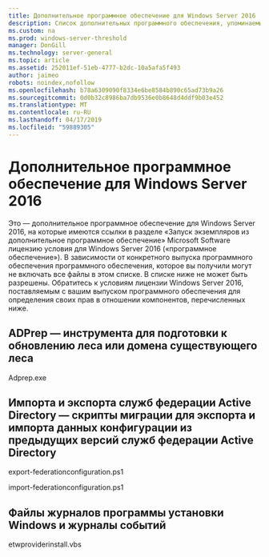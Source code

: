 ```yaml
---
title: Дополнительное программное обеспечение для Windows Server 2016
description: Список дополнительных программного обеспечения, упоминаемых в условиях лицензионного соглашения
ms.custom: na
ms.prod: windows-server-threshold
manager: DonGill
ms.technology: server-general
ms.topic: article
ms.assetid: 252011ef-51eb-4777-b2dc-10a5afa5f493
author: jaimeo
robots: noindex,nofollow
ms.openlocfilehash: b78a6309090f8334e6be8584b890c65ad73b9a26
ms.sourcegitcommit: 0d0b32c8986ba7db9536e0b8648d4ddf9b03e452
ms.translationtype: MT
ms.contentlocale: ru-RU
ms.lasthandoff: 04/17/2019
ms.locfileid: "59889305"
---
```

# <a name="additional-software-for-windows-server-2016"></a>Дополнительное программное обеспечение для Windows Server 2016

Это — дополнительное программное обеспечение для Windows Server 2016, на которые имеются ссылки в разделе «Запуск экземпляров из дополнительное программное обеспечение» Microsoft Software лицензию условия для Windows Server 2016 («программное обеспечение»). В зависимости от конкретного выпуска программного обеспечения программного обеспечения, которое вы получили могут не включать все файлы в этом списке. В списке ниже не может быть разрешены. Обратитесь к условиям лицензии Windows Server 2016, поставляемым с вашим выпуском программного обеспечения для определения своих прав в отношении компонентов, перечисленных ниже.

## <a name="adprep--tool-to-prepare-existing-forest-for-forestdomain-upgrade"></a>ADPrep — инструмента для подготовки к обновлению леса или домена существующего леса
Adprep.exe

## <a name="adfs-importexport--migration-scripts-to-export-and-import-configuration-data-from-prior-versions-of-adfs"></a>Импорта и экспорта служб федерации Active Directory — скрипты миграции для экспорта и импорта данных конфигурации из предыдущих версий служб федерации Active Directory
export-federationconfiguration.ps1
 
import-federationconfiguration.ps1

## <a name="windows-setup-log-files-and-event-logs"></a>Файлы журналов программы установки Windows и журналы событий 
etwproviderinstall.vbs
 